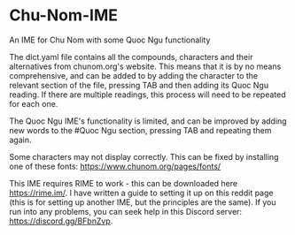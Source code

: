 # Chu-Nom-IME
An IME for Chu Nom with some Quoc Ngu functionality

The dict.yaml file contains all the compounds, characters and their alternatives from chunom.org's website. This means that it is by no means comprehensive, and can be added to by adding the character to the relevant section of the file, pressing TAB and then adding its Quoc Ngu reading. If there are multiple readings, this process will need to be repeated for each one.

The Quoc Ngu IME's functionality is limited, and can be improved by adding new words to the #Quoc Ngu section, pressing TAB and repeating them again.

Some characters may not display correctly. This can be fixed by installing one of these fonts: https://www.chunom.org/pages/fonts/

This IME requires RIME to work - this can be downloaded here https://rime.im/. I have written a guide to setting it up on this reddit page (this is for setting up another IME, but the principles are the same). If you run into any problems, you can seek help in this Discord server: https://discord.gg/BFbnZvp.
